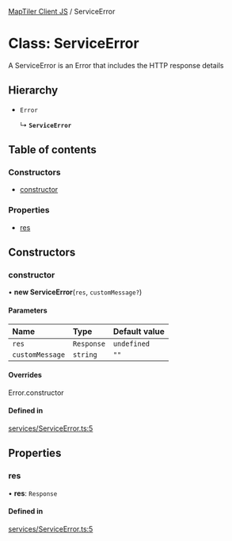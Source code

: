 [MapTiler Client JS](../README.md) / ServiceError

# Class: ServiceError

A ServiceError is an Error that includes the HTTP response details

## Hierarchy

- `Error`

  ↳ **`ServiceError`**

## Table of contents

### Constructors

- [constructor](ServiceError.md#constructor)

### Properties

- [res](ServiceError.md#res)

## Constructors

### constructor

• **new ServiceError**(`res`, `customMessage?`)

#### Parameters

| Name | Type | Default value |
| :------ | :------ | :------ |
| `res` | `Response` | `undefined` |
| `customMessage` | `string` | `""` |

#### Overrides

Error.constructor

#### Defined in

[services/ServiceError.ts:5](https://github.com/maptiler/maptiler-client-js/blob/146e628/src/services/ServiceError.ts#L5)

## Properties

### res

• **res**: `Response`

#### Defined in

[services/ServiceError.ts:5](https://github.com/maptiler/maptiler-client-js/blob/146e628/src/services/ServiceError.ts#L5)

